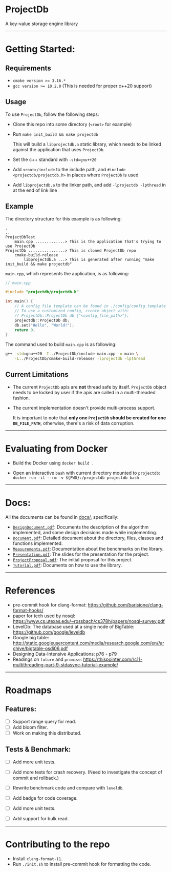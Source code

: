 # __ProjectDb__

A key-value storage engine library

---

# Getting Started:

## Requirements

- `cmake version >= 3.16.*`
- `gcc version >= 10.2.0` (This is needed for proper c++20 support)

## Usage

To use `ProjectDb`, follow the following steps:

- Clone this repo into some directory (`<root>` for example)

- Run `make init_build && make projectdb`
  
    This will build a `libprojectdb.a` static library, which needs to be linked against the application that uses `ProjectDb`.

- Set the c++ standard with `-std=gnu++20`

- Add `<root>/include` to the include path, and `#include <projectdb/projectdb.h>` in places where `ProjectDb` is used

- Add `libprojectdb.a` to the linker path, and add `-lprojectdb -lpthread` in at the end of link line

## Example

The directory structure for this example is as following:
```
.
..
ProjectDbTest
    main.cpp .............> This is the application that's trying to use ProjectDb
ProjectDb ................> This is cloned ProjectDb repo 
    cmake-build-release
        libprojectdb.a ...> This is generated after running "make init_build && make projectdb"
```

`main.cpp`, which represents the application, is as following:

```c++
// main.cpp

#include "projectdb/projectdb.h"

int main() {
    // A config file template can be found in ./config/config.template
    // To use a customized config, create object with:
    // ProjectDb::ProjectDb db {"<config_file_path>"};
    projectdb::ProjectDb db;
    db.set("Hello", "World!");
    return 0;
}
```

The command used to build `main.cpp` is as following:

```bash
g++ -std=gnu++20 -I../ProjectDb/include main.cpp -o main \
    -L../ProjectDb/cmake-build-release/ -lprojectdb -lpthread
```

## Current Limitations

- The current `ProjectDb` apis are __not__ thread safe by itself. `ProjectDb` object needs to be locked by user if the apis are called in a multi-threaded fashion. 

- The current implementation doesn't provide multi-process support. 

  It is important to note that __only one `ProjectDb` should be created for one `DB_FILE_PATH`__, otherwise, there's a risk of data corruption.

---

# Evaluating from Docker

- Build the Docker using `docker build .`

- Open an interactive `bash` with current directory mounted to `projectdb`: `docker run -it --rm -v ${PWD}:/projectdb projectdb bash`

---

# Docs:

All the documents can be found in [docs/](https://github.com/mli9502/ProjectDb/tree/main/docs), specifically:

- [`DesignDocument.pdf`](https://github.com/mli9502/ProjectDb/blob/main/docs/DesignDocument.pdf): Documents the description of the algorithm implemented, and some design decisions made while implementing.
- [`Document.pdf`](https://github.com/mli9502/ProjectDb/blob/main/docs/Document.pdf): Detailed document about the directory, files, classes and functions implemented.
- [`Measurements.pdf`](https://github.com/mli9502/ProjectDb/blob/main/docs/Measurements.pdf): Documentation about the benchmarks on the library.
- [`Presentation.pdf`](https://github.com/mli9502/ProjectDb/blob/main/docs/Presentation.pdf): The slides for the presentation for the project.
- [`ProjectProposal.pdf`](https://github.com/mli9502/ProjectDb/blob/main/docs/ProjectProposal.pdf): The initial proposal for this project.
- [`Tutorial.pdf`](https://github.com/mli9502/ProjectDb/blob/main/docs/Tutorial.pdf): Documents on how to use the library.

---

# References

- pre-commit hook for clang-format: https://github.com/barisione/clang-format-hooks/
- paper for tech used by nosql: https://www.cs.utexas.edu/~rossbach/cs378h/papers/nosql-survey.pdf
- LevelDb: The database used at a single node of BigTable: https://github.com/google/leveldb
- Google big table: http://static.googleusercontent.com/media/research.google.com/en//archive/bigtable-osdi06.pdf
- Designing Data-Intensive Applications: p76 - p79
- Readings on `future` and `promise`: https://thispointer.com//c11-multithreading-part-9-stdasync-tutorial-example/

---

# Roadmaps

## Features:

- [ ] Support range query for read.
- [ ] Add bloom filter.
- [ ] Work on making this distributed.

## Tests & Benchmark:

- [ ] Add more unit tests.
- [ ] Add more tests for crash recovery. (Need to investigate the concept of commit and rollback.)
- [ ] Rewrite benchmark code and compare with `leveldb`.


- [ ] Add badge for code coverage.
- [ ] Add more unit tests.
- [ ] Add support for bulk read.

---

# Contributing to the repo

- Install `clang-format-11`.
- Run `./init.sh` to install pre-commit hook for formatting the code.


